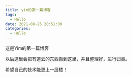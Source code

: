 ```yaml
---
title: yim的第一篇博客
tags: 
  - Hello
date: 2021-08-25 20:51:00
categories:	
  - Hello
---
```


这是Yim的第一篇博客

以后这里会把有道云的东西搬到这里，并且整理好，进行归类。

希望自己的技术能更上一层楼！
